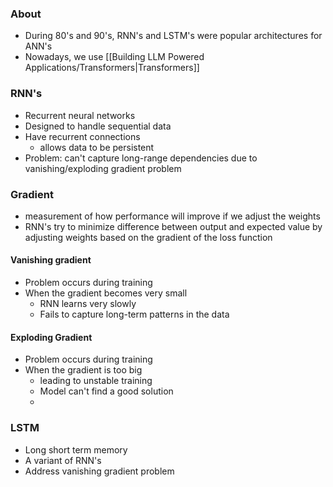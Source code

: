 ### About
* During 80's and 90's, RNN's and LSTM's were popular architectures for ANN's
* Nowadays, we use [[Building LLM Powered Applications/Transformers|Transformers]]
### RNN's 
* Recurrent neural networks 
* Designed to handle sequential data 
* Have recurrent connections
	* allows data to be persistent 
* Problem: can't capture long-range dependencies due to vanishing/exploding gradient problem 
### Gradient
* measurement of how performance will improve if we adjust the weights 
* RNN's try to minimize difference between output and expected value by adjusting weights based on the gradient of the loss function 
#### Vanishing gradient
* Problem occurs during training
* When the gradient becomes very small
	* RNN learns very slowly 
	* Fails to capture long-term patterns in the data
#### Exploding Gradient
* Problem occurs during training 
* When the gradient is too big
	* leading to unstable training
	* Model can't find a good solution
	* 
### LSTM 
* Long short term memory 
* A variant of RNN's 
* Address vanishing gradient problem